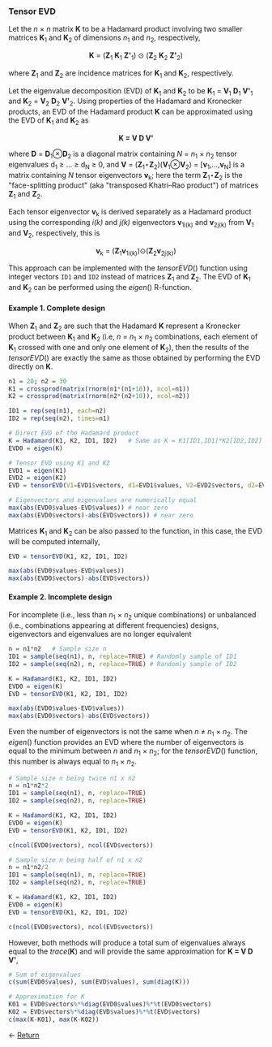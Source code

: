 ### Tensor EVD

Let the <i>n</i> &times; <i>n</i> matrix <b>K</b> to be a Hadamard product involving two smaller matrices <b>K</b><sub>1</sub> and <b>K</b><sub>2</sub> of dimensions <i>n</i><sub>1</sub> and <i>n</i><sub>2</sub>, respectively, 

<p align="center">
<b>K</b> = (<b>Z</b><sub>1</sub> <b>K</b><sub>1</sub> <b>Z'</b><sub>1</sub>) &odot; (<b>Z</b><sub>2</sub> <b>K</b><sub>2</sub> <b>Z'</b><sub>2</sub>)
</p>

where <b>Z</b><sub>1</sub> and <b>Z</b><sub>2</sub> are incidence matrices for <b>K</b><sub>1</sub> and <b>K</b><sub>2</sub>, respectively.

Let the eigenvalue decomposition (EVD) of <b>K</b><sub>1</sub> and <b>K</b><sub>2</sub> to be
<b>K</b><sub>1</sub> = <b>V</b><sub>1</sub> <b>D</b><sub>1</sub> <b>V'</b><sub>1</sub> and 
<b>K</b><sub>2</sub> = <b>V</b><sub>2</sub> <b>D</b><sub>2</sub> <b>V'</b><sub>2</sub>. 
Using properties of the Hadamard and Kronecker products, an EVD of the Hadamard product <b>K</b> can be approximated using the EVD of 
<b>K</b><sub>1</sub> and <b>K</b><sub>2</sub> as

<p align="center">
<b>K = V D V'</b>
</p>

where <b>D</b> = <b>D</b><sub>1</sub>&otimes;<b>D</b><sub>2</sub> is a diagonal matrix containing
<i>N</i> = <i>n</i><sub>1</sub> &times; <i>n</i><sub>2</sub> tensor eigenvalues 
d<sub>1</sub> &ge; ... &ge; d<sub>N</sub> &ge; 0, and
<b>V</b> = (<b>Z</b><sub>1</sub>&Star;<b>Z</b><sub>2</sub>)(<b>V</b><sub>1</sub>&otimes;<b>V</b><sub>2</sub>) = [<b>v</b><sub>1</sub>,...,<b>v</b><sub>N</sub>] is a matrix containing <i>N</i> tensor eigenvectors
<b>v</b><sub>k</sub>; here the term 
<b>Z</b><sub>1</sub>&Star;<b>Z</b><sub>2</sub> is the 
"face-splitting product" (aka "transposed Khatri–Rao product") of matrices 
<b>Z</b><sub>1</sub> and <b>Z</b><sub>2</sub>.

Each tensor eigenvector <b>v</b><sub>k</sub> is derived separately as a Hadamard product using the corresponding 
<i>i(k)</i> and <i>j(k)</i> eigenvectors <b>v</b><sub>1i(k)</sub> and <b>v</b><sub>2j(k)</sub> from 
<b>V</b><sub>1</sub> and <b>V</b><sub>2</sub>, respectively, this is

<p align="center">
<b>v</b><sub>k</sub> = (<b>Z</b><sub>1</sub><b>v</b><sub>1i(k)</sub>)&odot;(<b>Z</b><sub>2</sub><b>v</b><sub>2j(k)</sub>)
</p>

This approach can be implemented with the *tensorEVD*() function using integer vectors `ID1` and `ID2` instead of matrices <b>Z</b><sub>1</sub> and <b>Z</b><sub>2</sub>. The EVD of <b>K</b><sub>1</sub> and <b>K</b><sub>2</sub> can be performed using the *eigen*() R-function.

#### Example 1. Complete design
When <b>Z</b><sub>1</sub> and <b>Z</b><sub>2</sub> are such that the Hadamard <b>K</b> represent a Kronecker product between <b>K</b><sub>1</sub> and <b>K</b><sub>2</sub> (i.e, <i>n</i> = <i>n</i><sub>1</sub> &times; <i>n</i><sub>2</sub> combinations, each element of <b>K</b><sub>1</sub> crossed with one and only one element of <b>K</b><sub>2</sub>), then the results of the *tensorEVD*() are exactly the same as those obtained by performing the EVD directly on <b>K</b>. 
```r
n1 = 20; n2 = 30
K1 = crossprod(matrix(rnorm(n1*(n1+10)), ncol=n1))
K2 = crossprod(matrix(rnorm(n2*(n2+10)), ncol=n2))

ID1 = rep(seq(n1), each=n2)
ID2 = rep(seq(n2), times=n1)

# Direct EVD of the Hadamard product
K = Hadamard(K1, K2, ID1, ID2)   # Same as K = K1[ID1,ID1]*K2[ID2,ID2]
EVD0 = eigen(K)

# Tensor EVD using K1 and K2
EVD1 = eigen(K1)
EVD2 = eigen(K2)
EVD = tensorEVD(V1=EVD1$vectors, d1=EVD1$values, V2=EVD2$vectors, d2=EVD2$values, ID1=ID1, ID2=ID2)

# Eigenvectors and eigenvalues are numerically equal
max(abs(EVD0$values-EVD$values)) # near zero
max(abs(EVD0$vectors)-abs(EVD$vectors)) # near zero
```

Matrices <b>K</b><sub>1</sub> and <b>K</b><sub>2</sub> can be also passed to the function, in this case, the EVD will be computed internally,
```r
EVD = tensorEVD(K1, K2, ID1, ID2)

max(abs(EVD0$values-EVD$values))
max(abs(EVD0$vectors)-abs(EVD$vectors))
```

#### Example 2. Incomplete design
For incomplete (i.e., less than <i>n</i><sub>1</sub> &times; <i>n</i><sub>2</sub> unique combinations) or unbalanced (i.e., combinations appearing at different frequencies) designs, eigenvectors and eigenvalues are no longer equivalent
```r
n = n1*n2   # Sample size n
ID1 = sample(seq(n1), n, replace=TRUE) # Randomly sample of ID1
ID2 = sample(seq(n2), n, replace=TRUE) # Randomly sample of ID2

K = Hadamard(K1, K2, ID1, ID2)
EVD0 = eigen(K)
EVD = tensorEVD(K1, K2, ID1, ID2)

max(abs(EVD0$values-EVD$values))
max(abs(EVD0$vectors)-abs(EVD$vectors))
```

Even the number of eigenvectors is not the same when <i>n</i> &ne; <i>n</i><sub>1</sub> &times; <i>n</i><sub>2</sub>. The *eigen*() function provides an EVD where the number of eigenvectors is equal to the minimum between <i>n</i> and <i>n</i><sub>1</sub> &times; <i>n</i><sub>2</sub>; for the *tensorEVD*() function, this number is always equal to <i>n</i><sub>1</sub> &times; <i>n</i><sub>2</sub>.
```r
# Sample size n being twice n1 x n2
n = n1*n2*2
ID1 = sample(seq(n1), n, replace=TRUE)
ID2 = sample(seq(n2), n, replace=TRUE)

K = Hadamard(K1, K2, ID1, ID2)
EVD0 = eigen(K)
EVD = tensorEVD(K1, K2, ID1, ID2)

c(ncol(EVD0$vectors), ncol(EVD$vectors))

# Sample size n being half of n1 x n2
n = n1*n2/2
ID1 = sample(seq(n1), n, replace=TRUE)
ID2 = sample(seq(n2), n, replace=TRUE)

K = Hadamard(K1, K2, ID1, ID2)
EVD0 = eigen(K)
EVD = tensorEVD(K1, K2, ID1, ID2)

c(ncol(EVD0$vectors), ncol(EVD$vectors))
```
  
However, both methods will produce a total sum of eigenvalues always equal to the <i>trace</i>(<b>K</b>) and will provide the same approximation for 
<b>K = V D V'</b>,
```r
# Sum of eigenvalues
c(sum(EVD0$values), sum(EVD$values), sum(diag(K)))

# Approximation for K
K01 = EVD0$vectors%*%diag(EVD0$values)%*%t(EVD0$vectors)
K02 = EVD$vectors%*%diag(EVD$values)%*%t(EVD$vectors)
c(max(K-K01), max(K-K02))
```

<- [Return](https://github.com/MarcooLopez/tensorEVD/blob/main/README.md)
